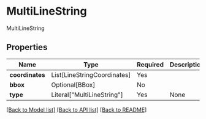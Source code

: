 # MultiLineString

MultiLineString

## Properties
| Name | Type | Required | Description |
| ------------ | ------------- | ------------- | ------------- |
**coordinates** | List[LineStringCoordinates] | Yes |  |
**bbox** | Optional[BBox] | No |  |
**type** | Literal["MultiLineString"] | Yes | None |


[[Back to Model list]](../../../../README.md#models-v1-link) [[Back to API list]](../../../../README.md#apis-v1-link) [[Back to README]](../../../../README.md)
